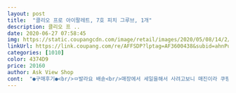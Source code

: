 ```yaml
---
layout: post 
title:  "클리오 프로 아이팔레트, 7호 피치 그루브, 1개" 
description: 클리오 프 ..
date: 2020-06-27 07:58:45 
img: https://static.coupangcdn.com/image/retail/images/2020/05/08/14/2/92d83250-1dd3-47f8-9b5c-daaa45f26e58.jpg 
linkUrl: https://link.coupang.com/re/AFFSDP?lptag=AF3600438&subid=ahnPublicAsk&pageKey=1566292130&itemId=2678258653&vendorItemId=70565604802&traceid=V0-113-f430b42fe28b31ac 
categories: [1010] 
color: 4374D9 
price: 20160 
author: Ask View Shop 
cont:  "●구매후기●<br/>ㅁ발라요 배솓<br/>매장에서 세일을해서 사려고보니 매진이라 쿠팡서 찾아조니 매장세일가보다 더 저렴하네요.<br/>.<br/>개이득... <br/>ㅋ<br/>예뻐오<br/>" 
---
```

